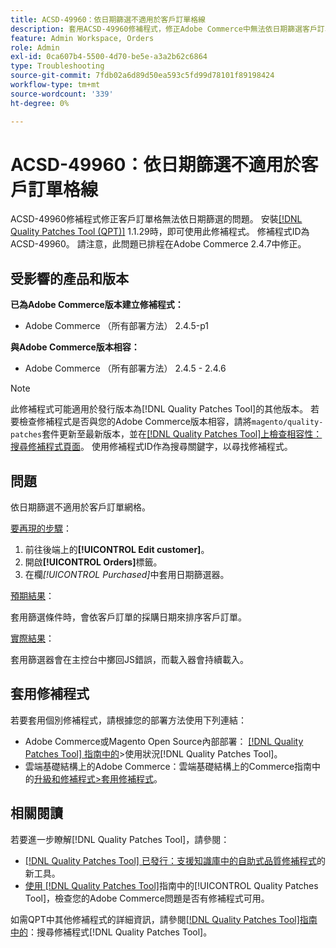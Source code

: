 ```yaml
---
title: ACSD-49960：依日期篩選不適用於客戶訂單格線
description: 套用ACSD-49960修補程式，修正Adobe Commerce中無法依日期篩選客戶訂單網格的問題。
feature: Admin Workspace, Orders
role: Admin
exl-id: 0ca607b4-5500-4d70-be5e-a3a2b62c6864
type: Troubleshooting
source-git-commit: 7fdb02a6d89d50ea593c5fd99d78101f89198424
workflow-type: tm+mt
source-wordcount: '339'
ht-degree: 0%

---
```


# ACSD-49960：依日期篩選不適用於客戶訂單格線

ACSD-49960修補程式修正客戶訂單格無法依日期篩選的問題。 安裝[[!DNL Quality Patches Tool (QPT)]](https://experienceleague.adobe.com/en/docs/commerce-operations/tools/quality-patches-tool/quality-patches-tool-to-self-serve-quality-patches) 1.1.29時，即可使用此修補程式。 修補程式ID為ACSD-49960。 請注意，此問題已排程在Adobe Commerce 2.4.7中修正。

## 受影響的產品和版本

**已為Adobe Commerce版本建立修補程式：**

* Adobe Commerce （所有部署方法） 2.4.5-p1

**與Adobe Commerce版本相容：**

* Adobe Commerce （所有部署方法） 2.4.5 - 2.4.6

>[!NOTE]
>
>此修補程式可能適用於發行版本為[!DNL Quality Patches Tool]的其他版本。 若要檢查修補程式是否與您的Adobe Commerce版本相容，請將`magento/quality-patches`套件更新至最新版本，並在[[!DNL Quality Patches Tool]上檢查相容性：搜尋修補程式頁面](https://experienceleague.adobe.com/tools/commerce-quality-patches/index.html)。 使用修補程式ID作為搜尋關鍵字，以尋找修補程式。

## 問題

依日期篩選不適用於客戶訂單網格。

<u>要再現的步驟</u>：

1. 前往後端上的&#x200B;**[!UICONTROL Edit customer]**。
1. 開啟&#x200B;**[!UICONTROL Orders]**&#x200B;標籤。
1. 在欄&#x200B;*[!UICONTROL Purchased]*&#x200B;中套用日期篩選器。

<u>預期結果</u>：

套用篩選條件時，會依客戶訂單的採購日期來排序客戶訂單。

<u>實際結果</u>：

套用篩選器會在主控台中擲回JS錯誤，而載入器會持續載入。

## 套用修補程式

若要套用個別修補程式，請根據您的部署方法使用下列連結：

* Adobe Commerce或Magento Open Source內部部署： [[!DNL Quality Patches Tool] 指南中的](/help/tools/quality-patches-tool/usage.md)>使用狀況[!DNL Quality Patches Tool]。
* 雲端基礎結構上的Adobe Commerce：雲端基礎結構上的Commerce指南中的[升級和修補程式>套用修補程式](https://experienceleague.adobe.com/docs/commerce-cloud-service/user-guide/develop/upgrade/apply-patches.html)。

## 相關閱讀

若要進一步瞭解[!DNL Quality Patches Tool]，請參閱：

* [[!DNL Quality Patches Tool] 已發行：支援知識庫中的自助式品質修補程式](https://experienceleague.adobe.com/en/docs/commerce-operations/tools/quality-patches-tool/quality-patches-tool-to-self-serve-quality-patches)的新工具。
* [使用 [!DNL Quality Patches Tool]](/help/tools/quality-patches-tool/patches-available-in-qpt/check-patch-for-magento-issue-with-magento-quality-patches.md)指南中的[!UICONTROL Quality Patches Tool]，檢查您的Adobe Commerce問題是否有修補程式可用。


如需QPT中其他修補程式的詳細資訊，請參閱[[!DNL Quality Patches Tool]指南中的](https://experienceleague.adobe.com/tools/commerce-quality-patches/index.html)：搜尋修補程式[!DNL Quality Patches Tool]。
